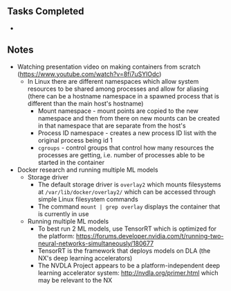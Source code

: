 ## Tasks Completed

- 

## Notes

- Watching presentation video on making containers from scratch (https://www.youtube.com/watch?v=8fi7uSYlOdc)
  - In Linux there are different namespaces which allow system resources to be shared among processes and allow for aliasing (there can be a hostname namespace in a spawned process that is different than the main host's hostname) 
    - Mount namespace - mount points are copied to the new namespace and then from there on new mounts can be created in that namespace that are separate from the host's
    - Process ID namespace - creates a new process ID list with the original process being id 1
    - `cgroups` - control groups that control how many resources the processes are getting, i.e. number of processes able to be started in the container
- Docker research and running multiple ML models
  - Storage driver
    - The default storage driver is `overlay2` which mounts filesystems at `/var/lib/docker/overlay2/` which can be accessed through simple Linux filesystem commands
    - The command `mount | grep overlay` displays the container that is currently in use
  - Running multiple ML models
    - To best run 2 ML models, use TensorRT which is optimized for the platform: https://forums.developer.nvidia.com/t/running-two-neural-networks-simultaneously/180677
    - TensorRT is the framework that deploys models on DLA (the NX's deep learning accelerators)
    - The NVDLA Project appears to be a platform-independent deep learning accelerator system: http://nvdla.org/primer.html which may be relevant to the NX

